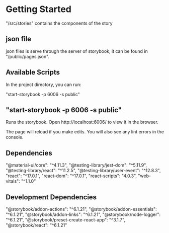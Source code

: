 # Getting Started 

"/src/stories"  contains the components of the story

## json file

json files is serve through the server of storybook, it can be found in "/public/pages.json".

## Available Scripts

In the project directory, you can run:

"start-storybook -p 6006 -s public"

## "start-storybook -p 6006 -s public"

Runs the storybook. Open http://localhost:6006/ to view it in the browser.

The page will reload if you make edits.
You will also see any lint errors in the console.

## Dependencies
"@material-ui/core": "^4.11.3",
"@testing-library/jest-dom": "^5.11.9",
"@testing-library/react": "^11.2.5",
"@testing-library/user-event": "^12.8.3",
"react": "^17.0.1",
"react-dom": "^17.0.1",
"react-scripts": "4.0.3",
"web-vitals": "^1.1.0"

## Development Dependencies
"@storybook/addon-actions": "^6.1.21",
"@storybook/addon-essentials": "^6.1.21",
"@storybook/addon-links": "^6.1.21",
"@storybook/node-logger": "^6.1.21",
"@storybook/preset-create-react-app": "^3.1.7",
"@storybook/react": "^6.1.21"